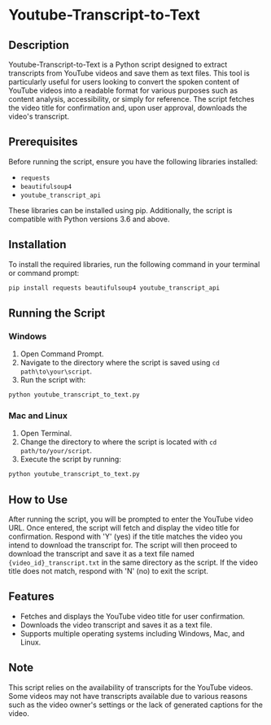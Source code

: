 # Youtube-Transcript-to-Text

## Description

<p>Youtube-Transcript-to-Text is a Python script designed to extract transcripts from YouTube videos and save them as text files. This tool is particularly useful for users looking to convert the spoken content of YouTube videos into a readable format for various purposes such as content analysis, accessibility, or simply for reference. The script fetches the video title for confirmation and, upon user approval, downloads the video's transcript.</p>

## Prerequisites

Before running the script, ensure you have the following libraries installed:

- `requests`
- `beautifulsoup4`
- `youtube_transcript_api`

These libraries can be installed using pip. Additionally, the script is compatible with Python versions 3.6 and above.

## Installation

To install the required libraries, run the following command in your terminal or command prompt:

```bash
pip install requests beautifulsoup4 youtube_transcript_api
```

## Running the Script

### Windows

1. Open Command Prompt.
2. Navigate to the directory where the script is saved using `cd path\to\your\script`.
3. Run the script with:

```bash
python youtube_transcript_to_text.py
```

### Mac and Linux

1. Open Terminal.
2. Change the directory to where the script is located with `cd path/to/your/script`.
3. Execute the script by running:

```bash
python youtube_transcript_to_text.py
```

## How to Use

After running the script, you will be prompted to enter the YouTube video URL. Once entered, the script will fetch and display the video title for confirmation. Respond with 'Y' (yes) if the title matches the video you intend to download the transcript for. The script will then proceed to download the transcript and save it as a text file named `{video_id}_transcript.txt` in the same directory as the script. If the video title does not match, respond with 'N' (no) to exit the script.

## Features

- Fetches and displays the YouTube video title for user confirmation.
- Downloads the video transcript and saves it as a text file.
- Supports multiple operating systems including Windows, Mac, and Linux.

## Note

This script relies on the availability of transcripts for the YouTube videos. Some videos may not have transcripts available due to various reasons such as the video owner's settings or the lack of generated captions for the video.
